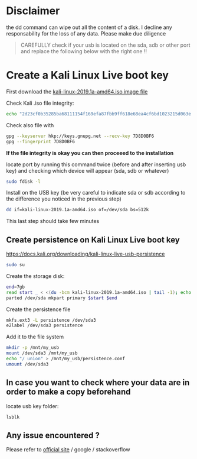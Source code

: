 # Disclaimer

the dd command can wipe out all the content of a disk. I decline any responsability for the loss of any data. Please make due diligence

> CAREFULLY check if your usb is located on the sda, sdb or other port and replace the following below with the right one !!

# Create a Kali Linux Live boot key

First download the [kali-linux-2019.1a-amd64.iso image file](https://docs.kali.org/introduction/download-official-kali-linux-images)

Check Kali .iso file integrity:
```bash
echo "2d23cf0b35285ba68111154f169efa87fbb9ff618e68ea4cf6bd1023215d063e  kali-linux-2019.1a-amd64.iso" | sha256sum --check
```

Check also file with
```bash
gpg --keyserver hkp://keys.gnupg.net --recv-key 7D8D0BF6
gpg --fingerprint 7D8D0BF6
```

**If the file integrity is okay you can then proceeed to the installation**

locate port by running this command twice (before and after inserting usb key) and checking which device will appear (sda, sdb or whatever)
```bash
sudo fdisk -l
```

Install on the USB key (be very careful to indicate sda or sdb according to the difference you noticed in the previous step)
```bash
dd if=kali-linux-2019.1a-amd64.iso of=/dev/sda bs=512k
```
This last step should take few minutes

## Create persistence on Kali Linux Live boot key

https://docs.kali.org/downloading/kali-linux-live-usb-persistence

```bash
sudo su
```

Create the storage disk:
```bash
end=7gb
read start _ < <(du -bcm kali-linux-2019.1a-amd64.iso | tail -1); echo $start
parted /dev/sda mkpart primary $start $end
```

Create the persistence file
```bash
mkfs.ext3 -L persistence /dev/sda3
e2label /dev/sda3 persistence
```

Add it to the file system
```bash
mkdir -p /mnt/my_usb
mount /dev/sda3 /mnt/my_usb
echo "/ union" > /mnt/my_usb/persistence.conf
umount /dev/sda3
```
## In case you want to check where your data are in order to make a copy beforehand

locate usb key folder:
```bash
lsblk
```

## Any issue encountered ?

Please refer to [official site](https://www.kali.org/downloads/) / google / stackoverflow
